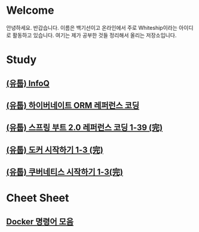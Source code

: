 # Welcome
안녕하세요. 반갑습니다. 이름은 백기선이고 온라인에서 주로 Whiteship이라는 아이디로 활동하고 있습니다.
여기는 제가 공부한 것들 정리해서 올리는 저장소입니다.

# Study
## [(유툽) InfoQ](infoq.md)
## [(유툽) 하이버네이트 ORM 레퍼런스 코딩](hibernate-orm-reference-coding.md)
## [(유툽) 스프링 부트 2.0 레퍼런스 코딩 1-39 (完)](spring-boot-reference-coding.md)
## [(유툽) 도커 시작하기 1-3 (完)](doker-getting-started.md)
## [(유툽) 쿠버네티스 시작하기 1-3(完)](kubernetes-getting-started.md)

# Cheet Sheet
## [Docker 명령어 모음](docker-cmds.md)
